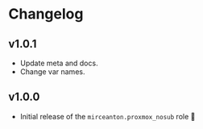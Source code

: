 # Changelog

## v1.0.1

* Update meta and docs.
* Change var names.

## v1.0.0

* Initial release of the `mirceanton.proxmox_nosub` role 🚀
